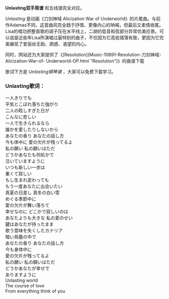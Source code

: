 

**Unlasting双手简谱** 和五线谱完全对应。

_Unlasting_ 是动画《刀剑神域 Alicization War of
Underworld》的片尾曲。与前作Adamas不同，这首曲风完全趋于抒情、更像内心的呐喊，但最后又柔情收尾。Lisa的唱功把整首歌的调子压在水平线上，二胡的低音和弦部分异常优美应景。可以说是近些年Lisa所演唱过最特别的曲子，不仅因为它高低错落有致，更因为它完美展现了爱丽丝无助、困惑、渴望的内心。

同时，网站还为大家提供了《[Resolution](Music-10891-Resolution-刀剑神域-Alicization-War-of-
Underworld-OP.html "Resolution")》的曲谱下载

歌词下方是 _Unlasting钢琴谱_ ，大家可以免费下载学习。

### Unlasting歌词：

一人きりでも  
平気とこぼれ落ちた強がり  
二人の眩しすぎた日が  
こんなに悲しい  
一人で生きられるなら  
誰かを愛したりしないから  
あなたの香り あなたの話し方  
今も体中に 愛の欠片が残ってるよ  
私の願い 私の願いはただ  
どうかあなたも何処かで  
泣いていますように  
いつも新しい一歩は  
重くて寂しい  
もし生まれ変わっても  
もう一度あなたに出会いたい  
真夏の日差し 真冬の白い雪  
めぐる季節中に  
愛の欠片が舞い落ちて  
幸せなのに どこかで寂しいのは  
あなたよりも大きな 私の愛のせい  
鍵はあなたが持ったまま  
歌う意味を失くしたカナリア  
暗い鳥籠の中で  
あなたの香り あなたの話し方  
今も身体中に  
愛の欠片が残ってるよ  
私の願い 私の願いはただ  
どうかあなたが幸せで  
ありますように  
Unlasting world  
The course of love  
From everything think of you

